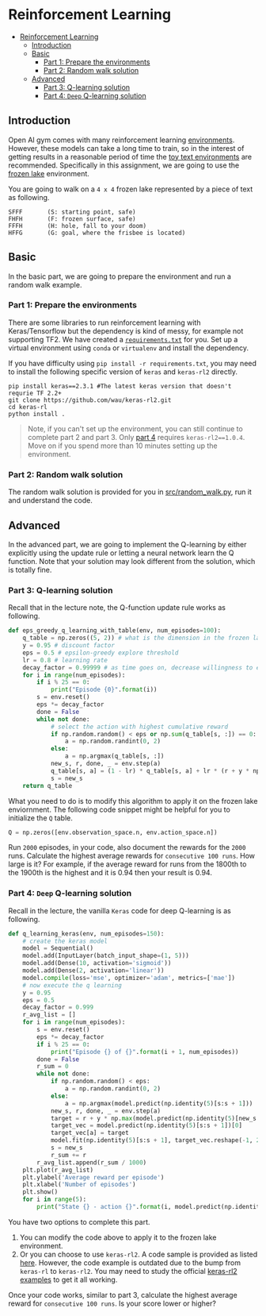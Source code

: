 # Reinforcement Learning
- [Reinforcement Learning](#reinforcement-learning)
  - [Introduction](#introduction)
  - [Basic](#basic)
    - [Part 1: Prepare the environments](#part-1-prepare-the-environments)
    - [Part 2: Random walk solution](#part-2-random-walk-solution)
  - [Advanced](#advanced)
    - [Part 3: Q-learning solution](#part-3-q-learning-solution)
    - [Part 4: `Deep` Q-learning solution](#part-4-deep-q-learning-solution)
## Introduction

Open AI gym comes with many reinforcement learning [environments](https://gym.openai.com/envs/). However,
these models can take a long time to train, so in the interest of getting results in a reasonable period of time the [toy text environments](https://gym.openai.com/envs/#toy_text) are recommended. Specifically in this assignment, we are going to use the [frozen lake](https://gym.openai.com/envs/FrozenLake-v0/) environment.

You are going to walk on a `4 x 4` frozen lake represented by a piece of text as following.

```plaintext
SFFF       (S: starting point, safe)
FHFH       (F: frozen surface, safe)
FFFH       (H: hole, fall to your doom)
HFFG       (G: goal, where the frisbee is located)
```

## Basic

In the basic part, we are going to prepare the environment and run a random walk example.

### Part 1: Prepare the environments

There are some libraries to run reinforcement learning with Keras/Tensorflow but the dependency is kind of messy, for example not supporting TF2. We have created a [`requirements.txt`](./requirements.txt) for you. Set up a virtual environment using `conda` or `virtualenv` and install the dependency.

If you have difficulty using `pip install -r requirements.txt`, you may need to install the following specific version of `keras` and `keras-rl2` directly.

```shell
pip install keras==2.3.1 #The latest keras version that doesn't requrie TF 2.2+
git clone https://github.com/wau/keras-rl2.git
cd keras-rl
python install .
```


> Note, if you can't set up the environment, you can still continue to complete part 2 and part 3. Only [part 4](#part-4-deep-q-learning-solution) requires `keras-rl2==1.0.4`. Move on if you spend more than 10 minutes setting up the environment.

### Part 2: Random walk solution

The random walk solution is provided for you in [src/random_walk.py](src/random_walk.py), run it and understand the code.

## Advanced

In the advanced part, we are going to implement the Q-learning by either explicitly using the update rule or letting a neural network learn the Q function. Note that your solution may look different from the solution, which is totally fine.

### Part 3: Q-learning solution

Recall that in the lecture note, the Q-function update rule works as following.

```python
def eps_greedy_q_learning_with_table(env, num_episodes=100):
    q_table = np.zeros((5, 2)) # what is the dimension in the frozen lake case?
    y = 0.95 # discount factor
    eps = 0.5 # epsilon-greedy explore threshold
    lr = 0.8 # learning rate
    decay_factor = 0.99999 # as time goes on, decrease willingness to explore
    for i in range(num_episodes):
        if i % 25 == 0: 
            print("Episode {0}".format(i))
        s = env.reset()
        eps *= decay_factor
        done = False
        while not done:
            # select the action with highest cumulative reward
            if np.random.random() < eps or np.sum(q_table[s, :]) == 0:
                a = np.random.randint(0, 2)
            else:
                a = np.argmax(q_table[s, :])
            new_s, r, done, _ = env.step(a)
            q_table[s, a] = (1 - lr) * q_table[s, a] + lr * (r + y * np.max(q_table[new_s, :]))
            s = new_s
    return q_table
```

What you need to do is to modify this algorithm to apply it on the frozen lake enviornment. The following code snippet might be helpful for you to initialize the `Q` table.

```python
Q = np.zeros([env.observation_space.n, env.action_space.n])
```

Run `2000` episodes, in your code, also document the rewards for the `2000` runs. Calculate the highest average rewards for `consecutive 100 runs`. How large is it? For example, if the average reward for runs from the 1800th to the 1900th is the highest and it is 0.94 then your result is 0.94.

### Part 4: `Deep` Q-learning solution

Recall in the lecture, the vanilla `Keras` code for deep Q-learning is as following.

```python
def q_learning_keras(env, num_episodes=150):
    # create the keras model
    model = Sequential()
    model.add(InputLayer(batch_input_shape=(1, 5)))
    model.add(Dense(10, activation='sigmoid'))
    model.add(Dense(2, activation='linear'))
    model.compile(loss='mse', optimizer='adam', metrics=['mae'])
    # now execute the q learning
    y = 0.95
    eps = 0.5
    decay_factor = 0.999
    r_avg_list = []
    for i in range(num_episodes):
        s = env.reset()
        eps *= decay_factor
        if i % 25 == 0:
            print("Episode {} of {}".format(i + 1, num_episodes))
        done = False
        r_sum = 0
        while not done:
            if np.random.random() < eps:
                a = np.random.randint(0, 2)
            else:
                a = np.argmax(model.predict(np.identity(5)[s:s + 1]))
            new_s, r, done, _ = env.step(a)
            target = r + y * np.max(model.predict(np.identity(5)[new_s:new_s + 1]))
            target_vec = model.predict(np.identity(5)[s:s + 1])[0]
            target_vec[a] = target
            model.fit(np.identity(5)[s:s + 1], target_vec.reshape(-1, 2), epochs=1, verbose=0)
            s = new_s
            r_sum += r
        r_avg_list.append(r_sum / 1000)
    plt.plot(r_avg_list)
    plt.ylabel('Average reward per episode')
    plt.xlabel('Number of episodes')
    plt.show()
    for i in range(5):
        print("State {} - action {}".format(i, model.predict(np.identity(5)[i:i + 1])))
```

You have two options to complete this part.

1. You can modify the code above to apply it to the frozen lake environment.
2. Or you can choose to use `keras-rl2`. A code sample is provided as listed [here](https://gist.github.com/rongpenl/c0a8e183575acdf9ab4f368f260467de). However, the code example is outdated due to the bump from `keras-rl` to `keras-rl2`. You may need to study the official [keras-rl2 examples](https://github.com/wau/keras-rl2/tree/master/examples) to get it all working.

Once your code works, similar to part 3, calculate the highest average reward for `consecutive 100 runs`. Is your score lower or higher?
